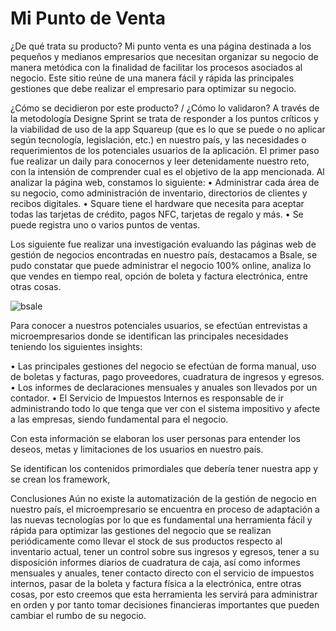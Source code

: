 # Mi Punto de Venta

¿De qué trata su producto?
Mi punto venta es una página destinada a los pequeños y medianos empresarios que necesitan organizar su negocio de manera metódica con la finalidad de facilitar los procesos asociados al negocio. Este sitio reúne de una manera fácil y rápida las principales gestiones que debe realizar el empresario para optimizar su negocio.

¿Cómo se decidieron por este producto? / ¿Cómo lo validaron?
A través de la metodología Designe Sprint se trata de responder a los puntos críticos y la viabilidad de uso de la app Squareup (que es lo que se puede o no aplicar según tecnología, legislación, etc.) en nuestro país, y las necesidades o requerimientos de los potenciales usuarios de la aplicación. 
El primer paso fue realizar un daily para conocernos y leer detenidamente nuestro reto, con la intensión de comprender cual es el objetivo de la app mencionada.  Al analizar la página web, constamos lo siguiente:
•	Administrar cada área de su negocio, como administración de inventario, directorios de clientes y recibos digitales.
•	Square tiene el hardware que necesita para aceptar todas las tarjetas de crédito, pagos NFC, tarjetas de regalo y más.
•	Se puede registra uno o varios puntos de ventas.

Los siguiente fue realizar una investigación evaluando las páginas web de gestión de negocios encontradas en nuestro país, destacamos a Bsale, se pudo constatar que puede administrar el negocio 100% online, analiza lo que vendes en tiempo real, opción de boleta y factura electrónica, entre otras cosas.

![bsale](https://user-images.githubusercontent.com/32302490/37975637-23751238-31b6-11e8-9ff5-12121263d5af.png)
 
Para conocer a nuestros potenciales usuarios, se efectúan entrevistas a microempresarios donde se identifican las principales necesidades teniendo los siguientes insights:
 
•	Las principales gestiones del negocio se efectúan de forma manual, uso de boletas y facturas, pago proveedores, cuadratura de ingresos y egresos.
•	Los informes de declaraciones mensuales y anuales son llevados por un contador.
•	El Servicio de Impuestos Internos es responsable de ir administrando todo lo que tenga que ver con el sistema impositivo y afecte a las empresas, siendo fundamental para el negocio.

Con esta información se elaboran los user personas para entender los deseos, metas y limitaciones de los usuarios en nuestro país.
 
Se identifican los contenidos primordiales que debería tener nuestra app y se crean los framework, 


 


Conclusiones
Aún no existe la automatización de la gestión de negocio en nuestro país, el microempresario se encuentra en proceso de adaptación a las nuevas tecnologías por lo que es fundamental una herramienta fácil y rápida para optimizar las gestiones del negocio que se realizan periódicamente como llevar el stock de sus productos respecto al inventario actual, tener un control sobre sus ingresos y egresos, tener a su disposición informes diarios de cuadratura de caja, así como informes mensuales y anuales, tener contacto directo con el servicio de impuestos internos, pasar de la boleta y factura física a la electrónica, entre otras cosas, por esto creemos que esta herramienta les servirá para administrar en orden y por tanto tomar decisiones financieras importantes que pueden cambiar el rumbo de su negocio.





